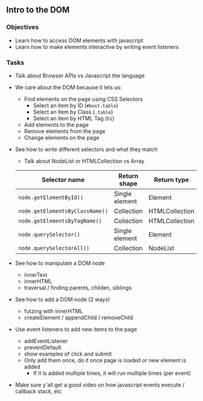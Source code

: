 ## Intro to the DOM

### Objectives

* Learn how to access DOM elements with javascript
* Learn how to make elements interactive by writing event listeners

### Tasks

* Talk about Browser APIs vs Javascript the language

* We care about the DOM because it lets us:
  * Find elements on the page using CSS Selectors
    * Select an item by ID       (`#best-table`)
    * Select an item by Class    (`.table`)
    * Select an item by HTML Tag (`h1`)
  * Add elements to the page
  * Remove elements from the page
  * Change elements on the page

* See how to write different selectors and what they match
  * Talk about NodeList or HTMLCollection vs Array

  | Selector name                   | Return shape   | Return type    | Reference             | forEach? |
  | ------------------------------- | -------------- | -------------- | --------------------- | -------- |
  | `node.getElementById()`        | Single element | Element        | https://goo.gl/8cHGoy | N/A      |
  | `node.getElementsByClassName()` | Collection     | HTMLCollection | https://goo.gl/qcAhcp | No       |
  | `node.getElementsByTagName()`   | Collection     | HTMLCollection | https://goo.gl/QHozSh | No       |
  | `node.querySelector()`          | Single element | Element        | https://goo.gl/6Pqbcc | N/A      |
  | `node.querySelectorAll()`       | Collection     | NodeList       | https://goo.gl/vTfXza | Yes      |

* See how to manipulate a DOM node
  * innerText
  * innerHTML
  * traversal / finding parents, childen, siblings

* See how to add a DOM node (2 ways)
  * futzing with innerHTML
  * createElement / appendChild / removeChild

* Use event listeners to add new items to the page
  * addEventListener
  * preventDefault
  * show examples of click and submit
  * Only add them once, do it once page is loaded _or_ new element is added
    * If it is added multiple times, it will run multiple times (per event)

* Make sure y'all get a good video on how javascript events execute / callback stack, etc
